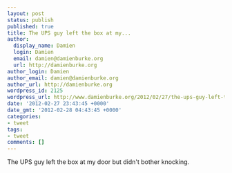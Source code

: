 ```yaml
---
layout: post
status: publish
published: true
title: The UPS guy left the box at my...
author:
  display_name: Damien
  login: Damien
  email: damien@damienburke.org
  url: http://damienburke.org
author_login: Damien
author_email: damien@damienburke.org
author_url: http://damienburke.org
wordpress_id: 2125
wordpress_url: http://www.damienburke.org/2012/02/27/the-ups-guy-left-the-box-at-my/
date: '2012-02-27 23:43:45 +0000'
date_gmt: '2012-02-28 04:43:45 +0000'
categories:
- tweet
tags:
- tweet
comments: []
---
```

<p>The UPS guy left the box at my door but didn't bother knocking.</p>
